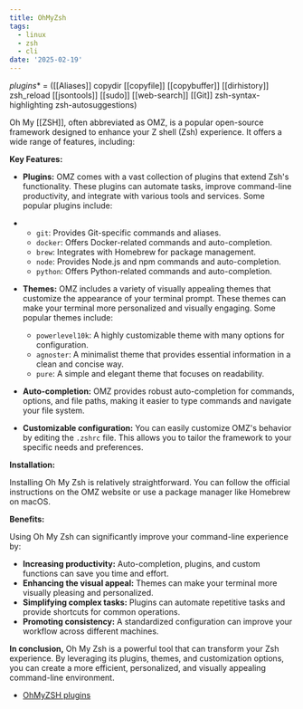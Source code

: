 ```yaml
---
title: OhMyZsh
tags:
  - linux
  - zsh
  - cli
date: '2025-02-19'
---
```

*plugins** = ([[Aliases]] copydir [[copyfile]] [[copybuffer]] [[dirhistory]] zsh_reload [[jsontools]]  [[sudo]] [[web-search]] [[Git]] zsh-syntax-highlighting zsh-autosuggestions)



Oh My [[ZSH]], often abbreviated as OMZ, is a popular open-source framework designed to enhance your Z shell (Zsh) experience. It offers a wide range of features, including:

**Key Features:**

- **Plugins:** OMZ comes with a vast collection of plugins that extend Zsh's functionality. These plugins can automate tasks, improve command-line productivity, and integrate with various tools and services. Some popular plugins include:
-
    - `git`: Provides Git-specific commands and aliases.
    - `docker`: Offers Docker-related commands and auto-completion.
    - `brew`: Integrates with Homebrew for package management.
    - `node`: Provides Node.js and npm commands and auto-completion.
    - `python`: Offers Python-related commands and auto-completion.
    
- **Themes:** OMZ includes a variety of visually appealing themes that customize the appearance of your terminal prompt. These themes can make your terminal more personalized and visually engaging. Some popular themes include:
    - `powerlevel10k`: A highly customizable theme with many options for configuration.
    - `agnoster`: A minimalist theme that provides essential information in a clean and concise way.
    - `pure`: A simple and elegant theme that focuses on readability.
    
- **Auto-completion:** OMZ provides robust auto-completion for commands, options, and file paths, making it easier to type commands and navigate your file system.
- **Customizable configuration:** You can easily customize OMZ's behavior by editing the `.zshrc` file. This allows you to tailor the framework to your specific needs and preferences.

**Installation:**

Installing Oh My Zsh is relatively straightforward. You can follow the official instructions on the OMZ website or use a package manager like Homebrew on macOS.

**Benefits:**

Using Oh My Zsh can significantly improve your command-line experience by:

- **Increasing productivity:** Auto-completion, plugins, and custom functions can save you time and effort.
- **Enhancing the visual appeal:** Themes can make your terminal more visually pleasing and personalized.
- **Simplifying complex tasks:** Plugins can automate repetitive tasks and provide shortcuts for common operations.
- **Promoting consistency:** A standardized configuration can improve your workflow across different machines.

**In conclusion,** Oh My Zsh is a powerful tool that can transform your Zsh experience. By leveraging its plugins, themes, and customization options, you can create a more efficient, personalized, and visually appealing command-line environment.

- [OhMyZSH plugins]( https://github.com/ohmyzsh/ohmyzsh/tree/master/plugins)
